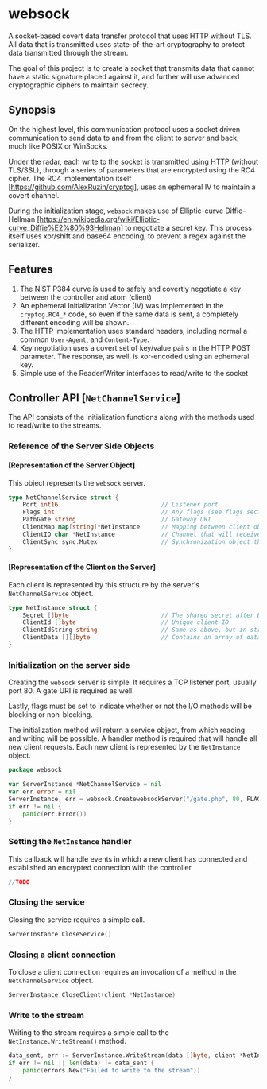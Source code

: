 # websock
A socket-based covert data transfer protocol that uses HTTP without TLS. All data that is transmitted uses state-of-the-art cryptography to protect data transmitted through the stream.

The goal of this project is to create a socket that transmits data that cannot have a static signature placed against it, and further will use advanced cryptographic ciphers to maintain secrecy.

## Synopsis
On the highest level, this communication protocol uses a socket driven communication to send data to and from the client to server and back, much like POSIX or WinSocks. 

Under the radar, each write to the socket is transmitted using HTTP (without TLS/SSL), through a series of parameters that are encrypted using the RC4 cipher. The RC4 implementation itself [https://github.com/AlexRuzin/cryptog], uses an ephemeral IV to maintain a covert channel.

During the initialization stage, `websock` makes use of Elliptic-curve Diffie-Hellman [https://en.wikipedia.org/wiki/Elliptic-curve_Diffie%E2%80%93Hellman] to negotiate a secret key. This process itself uses xor/shift and base64 encoding, to prevent a regex against the serializer.

## Features
1. The NIST P384 curve is used to safely and covertly negotiate a key between the controller and atom (client)
2. An ephemeral Initialization Vector (IV) was implemented in the `cryptog.RC4_*` code, so even if the same data is sent, a completely different encoding will be shown.
3. The HTTP implementation uses standard headers, including normal a common `User-Agent`, and `Content-Type`.
4. Key negotiation uses a covert set of key/value pairs in the HTTP POST parameter. The response, as well, is xor-encoded using an ephemeral key.
5. Simple use of the Reader/Writer interfaces to read/write to the socket

## Controller API [`NetChannelService`]

The API consists of the initialization functions along with the methods used to read/write to the streams.

### Reference of the Server Side Objects

#### [Representation of the Server Object]

This object represents the `websock` server. 

```go
type NetChannelService struct {
    Port int16                             // Listener port
    Flags int                              // Any flags (see flags section)
    PathGate string                        // Gateway URI
    ClientMap map[string]*NetInstance      // Mapping between client objects to client IDs
    ClientIO chan *NetInstance             // Channel that will receive new client connections
    ClientSync sync.Mutex                  // Synchronization object that is invoked during I/O operations
}
```

#### [Representation of the Client on the Server] 

Each client is represented by this structure by the server's `NetChannelService` object.

```go
type NetInstance struct {
    Secret []byte                          // The shared secret after ECDH negotiation
    ClientId []byte                        // Unique client ID
    ClientIdString string                  // Same as above, but in string format
    ClientData [][]byte                    // Contains an array of data waiting to be read/sent by/to the client
}
```

### Initialization on the server side

Creating the `websock` server is simple. It requires a TCP listener port, usually port 80. A gate URI is required as well.

Lastly, flags must be set to indicate whether or not the I/O methods will be blocking or non-blocking.

The initialization method will return a service object, from which reading and writing will be possible. A handler method is required that will handle all new client requests. Each new client is represented by the `NetInstance` object.

```go
package websock

var ServerInstance *NetChannelService = nil
var err error = nil
ServerInstance, err = websock.CreatewebsockServer("/gate.php", 80, FLAG_BLOCKING)
if err != nil {
    panic(err.Error())
}
```

### Setting the `NetInstance` handler

This callback will handle events in which a new client has connected and established an encrypted connection with the controller.
```go
//TODO
```

### Closing the service

Closing the service requires a simple call.

```go
ServerInstance.CloseService()
```

### Closing a client connection

To close a client connection requires an invocation of a method in the `NetChannelService` object.

```go
ServerInstance.CloseClient(client *NetInstance)
```

### Write to the stream

Writing to the stream requires a simple call to the `NetInstance.WriteStream()` method.

```go
data_sent, err := ServerInstance.WriteStream(data []byte, client *NetInstance)
if err != nil || len(data) != data_sent {
    panic(errors.New("Failed to write to the stream"))
}
```